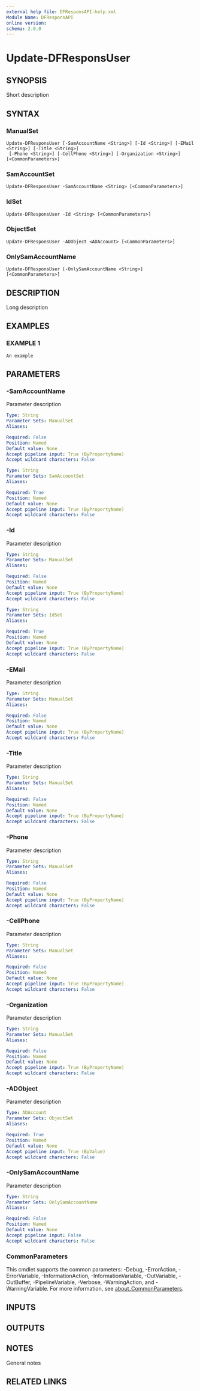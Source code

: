 ```yaml
---
external help file: DFResponsAPI-help.xml
Module Name: DFResponsAPI
online version:
schema: 2.0.0
---
```


# Update-DFResponsUser

## SYNOPSIS
Short description

## SYNTAX

### ManualSet
```
Update-DFResponsUser [-SamAccountName <String>] [-Id <String>] [-EMail <String>] [-Title <String>]
 [-Phone <String>] [-CellPhone <String>] [-Organization <String>] [<CommonParameters>]
```

### SamAccountSet
```
Update-DFResponsUser -SamAccountName <String> [<CommonParameters>]
```

### IdSet
```
Update-DFResponsUser -Id <String> [<CommonParameters>]
```

### ObjectSet
```
Update-DFResponsUser -ADObject <ADAccount> [<CommonParameters>]
```

### OnlySamAccountName
```
Update-DFResponsUser [-OnlySamAccountName <String>] [<CommonParameters>]
```

## DESCRIPTION
Long description

## EXAMPLES

### EXAMPLE 1
```
An example
```

## PARAMETERS

### -SamAccountName
Parameter description

```yaml
Type: String
Parameter Sets: ManualSet
Aliases:

Required: False
Position: Named
Default value: None
Accept pipeline input: True (ByPropertyName)
Accept wildcard characters: False
```

```yaml
Type: String
Parameter Sets: SamAccountSet
Aliases:

Required: True
Position: Named
Default value: None
Accept pipeline input: True (ByPropertyName)
Accept wildcard characters: False
```

### -Id
Parameter description

```yaml
Type: String
Parameter Sets: ManualSet
Aliases:

Required: False
Position: Named
Default value: None
Accept pipeline input: True (ByPropertyName)
Accept wildcard characters: False
```

```yaml
Type: String
Parameter Sets: IdSet
Aliases:

Required: True
Position: Named
Default value: None
Accept pipeline input: True (ByPropertyName)
Accept wildcard characters: False
```

### -EMail
Parameter description

```yaml
Type: String
Parameter Sets: ManualSet
Aliases:

Required: False
Position: Named
Default value: None
Accept pipeline input: True (ByPropertyName)
Accept wildcard characters: False
```

### -Title
Parameter description

```yaml
Type: String
Parameter Sets: ManualSet
Aliases:

Required: False
Position: Named
Default value: None
Accept pipeline input: True (ByPropertyName)
Accept wildcard characters: False
```

### -Phone
Parameter description

```yaml
Type: String
Parameter Sets: ManualSet
Aliases:

Required: False
Position: Named
Default value: None
Accept pipeline input: True (ByPropertyName)
Accept wildcard characters: False
```

### -CellPhone
Parameter description

```yaml
Type: String
Parameter Sets: ManualSet
Aliases:

Required: False
Position: Named
Default value: None
Accept pipeline input: True (ByPropertyName)
Accept wildcard characters: False
```

### -Organization
Parameter description

```yaml
Type: String
Parameter Sets: ManualSet
Aliases:

Required: False
Position: Named
Default value: None
Accept pipeline input: True (ByPropertyName)
Accept wildcard characters: False
```

### -ADObject
Parameter description

```yaml
Type: ADAccount
Parameter Sets: ObjectSet
Aliases:

Required: True
Position: Named
Default value: None
Accept pipeline input: True (ByValue)
Accept wildcard characters: False
```

### -OnlySamAccountName
Parameter description

```yaml
Type: String
Parameter Sets: OnlySamAccountName
Aliases:

Required: False
Position: Named
Default value: None
Accept pipeline input: False
Accept wildcard characters: False
```

### CommonParameters
This cmdlet supports the common parameters: -Debug, -ErrorAction, -ErrorVariable, -InformationAction, -InformationVariable, -OutVariable, -OutBuffer, -PipelineVariable, -Verbose, -WarningAction, and -WarningVariable. For more information, see [about_CommonParameters](http://go.microsoft.com/fwlink/?LinkID=113216).

## INPUTS

## OUTPUTS

## NOTES
General notes

## RELATED LINKS
